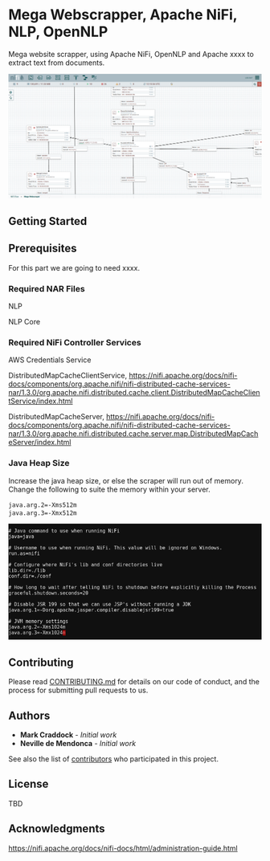 # Mega Webscrapper, Apache NiFi, NLP, OpenNLP

Mega website scrapper, using Apache NiFi, OpenNLP and Apache xxxx to extract text from documents.

![Apache NiFi/Mega Webscraper](https://github.com/UNGlobalPlatform/mega-webscrapper/blob/master/docs/nifi-mega-webscraper.png?raw=true)

## Getting Started

## Prerequisites

For this part we are going to need xxxx.

### Required NAR Files

NLP

NLP Core

### Required NiFi Controller Services

AWS Credentials Service

DistributedMapCacheClientService, https://nifi.apache.org/docs/nifi-docs/components/org.apache.nifi/nifi-distributed-cache-services-nar/1.3.0/org.apache.nifi.distributed.cache.client.DistributedMapCacheClientService/index.html

DistributedMapCacheServer, https://nifi.apache.org/docs/nifi-docs/components/org.apache.nifi/nifi-distributed-cache-services-nar/1.3.0/org.apache.nifi.distributed.cache.server.map.DistributedMapCacheServer/index.html

### Java Heap Size
Increase the java heap size, or else the scraper will run out of memory. Change the following to suite the memory within your server.

```
java.arg.2=-Xms512m
java.arg.3=-Xmx512m
```

![Apache NiFi/Java Heap Size](https://github.com/UNGlobalPlatform/mega-webscrapper/blob/master/docs/nifi-javahelp.png?raw=true)


## Contributing

Please read [CONTRIBUTING.md](https://gist.github.com/PurpleBooth/b24679402957c63ec426) for details on our code of conduct, and the process for submitting pull requests to us.

## Authors

* **Mark Craddock** - *Initial work*
* **Neville de Mendonca** - *Initial work*

See also the list of [contributors](https://github.com/your/project/contributors) who participated in this project.

## License

TBD

## Acknowledgments

https://nifi.apache.org/docs/nifi-docs/html/administration-guide.html

